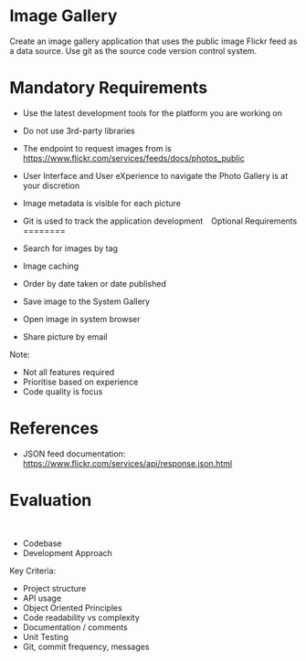 Image Gallery
========

Create an image gallery application that uses the public image Flickr feed as a data
source. Use git as the source code version control system.

Mandatory Requirements
========

- Use the latest development tools for the platform you are working on  
- Do not use 3rd-party libraries  
- The endpoint to request images from is
https://www.flickr.com/services/feeds/docs/photos_public  
- User Interface and User eXperience to navigate the Photo Gallery is at your
discretion  
- Image metadata is visible for each picture  
- Git is used to track the application development
 
Optional Requirements
========

- Search for images by tag  
- Image caching  
- Order by date taken or date published  
- Save image to the System Gallery  
- Open image in system browser  
- Share picture by email  

Note:
- Not all features required
- Prioritise based on experience
- Code quality is focus

References
========

- JSON feed documentation: https://www.flickr.com/services/api/response.json.html  

Evaluation
========
 
- Codebase
- Development Approach

Key Criteria: 
- Project structure  
- API usage  
- Object Oriented Principles  
- Code readability vs complexity  
- Documentation / comments  
- Unit Testing  
- Git, commit frequency, messages

